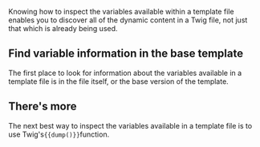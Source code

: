 Knowing how to inspect the variables available within a template file enables you to discover all of the dynamic content in a Twig file, not just that which is already being used.

## Find variable information in the base template

The first place to look for information about the variables available in a template file is in the file itself, or the base version of the template.

## There's more

The next best way to inspect the variables available in a template file is to use Twig's`{{dump()}}`function.

[  
](https://drupalize.me/)



